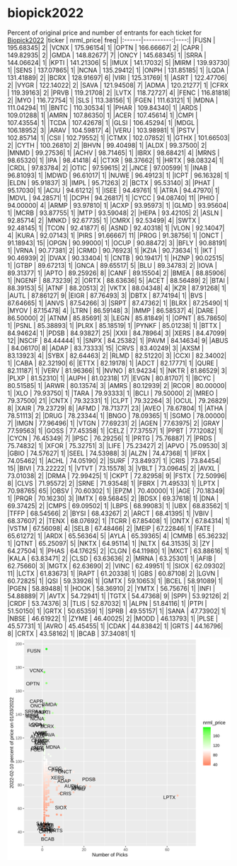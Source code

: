 # biopick2022
Percent of original price and number of entrants for each ticket for [Biopick2022](https://twitter.com/hashtag/Biopick2022)
|ticker | nrml_price| freq|
|:------|----------:|----:|
|FUSN   |  195.68345|    2|
|VCNX   |  175.96154|    1|
|OPTN   |  166.66667|    2|
|CAPR   |  149.82935|    2|
|GMDA   |  148.82677|    7|
|ONCY   |  145.68345|    1|
|SRRA   |  144.06624|    1|
|KPTI   |  141.21306|    5|
|IMUX   |  141.17032|    5|
|MIRM   |  139.93730|    1|
|SENS   |  137.07865|    1|
|NCNA   |  135.29412|    1|
|ONPH   |  131.85185|    1|
|LQDA   |  131.41889|    2|
|BCRX   |  128.91697|    6|
|VIRI   |  125.31769|    1|
|ASRT   |  122.47706|    2|
|VYGR   |  122.14022|    2|
|SAVA   |  121.94508|    7|
|ADMA   |  120.21277|    1|
|CFRX   |  119.39163|    2|
|PRVB   |  119.21708|    2|
|LVTX   |  118.72727|    4|
|FENC   |  116.81818|    2|
|MYO    |  116.72754|    1|
|SLS    |  113.38156|    1|
|FGEN   |  111.63121|    1|
|MDNA   |  111.04294|   11|
|BNTC   |  110.30534|    1|
|PHAR   |  109.84340|    1|
|ARDS   |  109.01288|    1|
|AMRN   |  107.86350|    1|
|ACER   |  107.45614|    1|
|CMPI   |  107.43554|    1|
|TCDA   |  107.42678|    1|
|GLSI   |  106.45294|    1|
|MDGL   |  106.18952|    3|
|ARAV   |  104.59817|    4|
|VERU   |  103.98981|    1|
|PSTV   |  102.85714|    1|
|CSII   |  102.79552|    1|
|CTMX   |  102.07852|    1|
|GTHX   |  101.66503|    2|
|CYTH   |  100.26810|    2|
|BHVN   |   99.40498|    1|
|ALDX   |   99.37500|    2|
|MNMD   |   99.27536|    1|
|ACHV   |   98.71465|    1|
|IBRX   |   98.68421|    4|
|MRNS   |   98.65320|    1|
|IPA    |   98.41418|    4|
|CTXR   |   98.37662|    1|
|HRTX   |   98.08324|    1|
|CRDL   |   97.83784|    2|
|OTIC   |   97.59615|    2|
|JNCE   |   97.00599|    1|
|INAB   |   96.81093|    1|
|MDWD   |   96.61017|    1|
|NUWE   |   96.49123|    1|
|ICPT   |   96.16328|    1|
|ELDN   |   95.91837|    3|
|IMPL   |   95.71263|    2|
|BCTX   |   95.53140|    3|
|PHAT   |   95.17030|    1|
|ACIU   |   94.61212|    1|
|ISEE   |   94.49761|    1|
|ATRA   |   94.47970|    1|
|MDVL   |   94.28571|    1|
|DCPH   |   94.26817|    1|
|CYCC   |   94.08740|   11|
|PHIO   |   94.00000|    4|
|ARMP   |   93.97810|    1|
|ACXP   |   93.95973|    1|
|GLMD   |   93.95604|    1|
|MCRB   |   93.87755|    1|
|MTP    |   93.59048|    2|
|HEPA   |   93.42105|    2|
|ASLN   |   92.85714|    2|
|MNKD   |   92.67735|    1|
|CMRX   |   92.53499|    4|
|SWTX   |   92.48145|    1|
|TCON   |   92.41877|    6|
|ASND   |   92.40318|    1|
|VLON   |   92.14047|    4|
|KURA   |   92.07143|    1|
|PIRS   |   91.66667|   11|
|PROG   |   91.38756|    1|
|ONCT   |   91.18943|   15|
|OPGN   |   90.99000|    1|
|OCUP   |   90.88472|    3|
|BFLY   |   90.88191|    1|
|VRNA   |   90.77381|    2|
|CRMD   |   90.76923|    1|
|KZIA   |   90.73634|    1|
|IKT    |   90.46939|    2|
|DVAX   |   90.33404|    1|
|CNTB   |   90.19417|    1|
|HZNP   |   90.02515|    1|
|GTBP   |   89.67213|    1|
|GNCA   |   89.65517|    5|
|BLU    |   89.34783|    2|
|IOVA   |   89.31377|    1|
|APTO   |   89.25926|    8|
|CANF   |   89.15504|    2|
|BMEA   |   88.85906|    1|
|NGENF  |   88.73239|    2|
|ORTX   |   88.63636|    5|
|ACET   |   88.56489|    2|
|BTAI   |   88.39153|    5|
|ATNF   |   88.20513|    2|
|VKTX   |   88.04348|    4|
|KZR    |   87.91268|    1|
|AUTL   |   87.86127|    9|
|EIGR   |   87.76493|    3|
|DBTX   |   87.74194|    1|
|BVS    |   87.64665|    1|
|ANVS   |   87.54266|    3|
|SRPT   |   87.47362|    1|
|BLRX   |   87.25490|    1|
|MYOV   |   87.15478|    4|
|LTRN   |   86.59148|    3|
|IMMP   |   86.58537|    4|
|DARE   |   86.50000|    2|
|ATNM   |   85.85691|    3|
|LEGN   |   85.81849|    1|
|OPNT   |   85.78650|    1|
|PSNL   |   85.38893|    1|
|PLRX   |   85.18519|    1|
|PYNKF  |   85.01238|    1|
|BTTX   |   84.94624|    1|
|PDSB   |   84.93827|   25|
|XXII   |   84.78964|    3|
|XERS   |   84.47099|   12|
|NSCIF  |   84.44444|    1|
|SNPX   |   84.25382|    1|
|PAVM   |   84.14634|    9|
|ABUS   |   84.06170|    8|
|ADAP   |   83.73333|   15|
|CRVS   |   83.40249|    3|
|AXSM   |   83.13923|    4|
|SYBX   |   82.64463|    2|
|RLMD   |   82.51220|    3|
|CCXI   |   82.34002|    1|
|CABA   |   82.32190|    6|
|ETTX   |   82.19178|    1|
|ADCT   |   82.17771|    1|
|QURE   |   82.11187|    1|
|VERV   |   81.96366|    1|
|NVNO   |   81.94234|    1|
|NKTR   |   81.86529|    3|
|PLXP   |   81.52310|    1|
|AUPH   |   81.02318|   17|
|EVGN   |   80.81707|    1|
|BCYC   |   80.51585|    1|
|ARWR   |   80.13574|    3|
|AMRS   |   80.12939|    2|
|RCOR   |   80.00000|    1|
|XLO    |   79.93750|    1|
|TARA   |   79.93333|    1|
|BCLI   |   79.50000|    2|
|MREO   |   79.37500|   21|
|CNTX   |   79.32331|    1|
|CLPT   |   79.32264|    3|
|OCUL   |   79.26829|    8|
|XAIR   |   79.23729|    8|
|AFMD   |   78.71377|   23|
|AVEO   |   78.67804|    1|
|ATHA   |   78.51113|    2|
|DRUG   |   78.23344|    1|
|BNGO   |   78.09365|    1|
|SGMO   |   78.00000|    7|
|IMGN   |   77.96496|    1|
|VTGN   |   77.69231|    2|
|AGEN   |   77.63975|    2|
|GRAY   |   77.59563|    1|
|GOSS   |   77.45358|    1|
|CELZ   |   77.37557|    1|
|PPBT   |   77.12082|    1|
|CYCN   |   76.45349|    7|
|IPSC   |   76.29256|    1|
|PRTG   |   75.76887|    7|
|PRDS   |   75.74832|    1|
|XFOR   |   75.32751|    3|
|LIFE   |   75.23427|    2|
|APVO   |   75.09530|    3|
|GBIO   |   74.57627|    1|
|SEEL   |   74.53988|    3|
|ALZN   |   74.47368|    1|
|IFRX   |   74.05462|    1|
|ACHL   |   74.05190|    2|
|SURF   |   73.84937|    1|
|CRIS   |   73.84454|   15|
|BIVI   |   73.22222|    1|
|VTVT   |   73.15578|    3|
|VBLT   |   73.09645|    2|
|AVXL   |   73.01038|    2|
|DRMA   |   72.99425|    1|
|CKPT   |   72.82958|    9|
|FSTX   |   72.50996|    8|
|CLVS   |   71.95572|    2|
|SRNE   |   71.93548|    1|
|FBRX   |   71.49533|    1|
|LPTX   |   70.98765|   65|
|OBSV   |   70.60302|    1|
|EPZM   |   70.40000|    1|
|AGE    |   70.18349|    1|
|PRQR   |   70.16230|    3|
|IMTX   |   69.56845|    2|
|BDSX   |   69.37618|    1|
|DNA    |   69.37425|    2|
|CMPS   |   69.09502|    1|
|LBPS   |   68.99083|    1|
|UBX    |   68.83562|    1|
|TFFP   |   68.54566|    2|
|BYSI   |   68.43267|    2|
|ARCT   |   68.41395|    1|
|VBIV   |   68.37607|    2|
|TENX   |   68.07692|    1|
|TCRR   |   67.85408|    1|
|ONTX   |   67.84314|    1|
|VSTM   |   67.56098|    4|
|SELB   |   67.48466|    2|
|MEIP   |   67.22846|    1|
|FATE   |   65.61272|    1|
|ARDX   |   65.56364|    5|
|AYLA   |   65.39365|    4|
|CMMB   |   65.36232|    1|
|QTNT   |   65.25097|    5|
|NKTX   |   64.95114|    1|
|NLTX   |   64.31535|    3|
|ZY     |   64.27504|    1|
|PHAS   |   64.17625|    2|
|CLGN   |   64.11980|    1|
|MXCT   |   63.88616|    1|
|KALA   |   63.83471|    2|
|CLSD   |   63.63636|    2|
|MRNA   |   63.25301|    1|
|AFIB   |   62.75660|    3|
|MGTX   |   62.63690|    2|
|VINC   |   62.49951|    1|
|SIOX   |   62.09302|   11|
|LCTX   |   61.83673|    1|
|RAPT   |   61.20338|    1|
|GBS    |   60.87108|    2|
|LGVN   |   60.72825|    1|
|QSI    |   59.33926|    1|
|GMTX   |   59.10653|    1|
|BCEL   |   58.91089|    1|
|PGEN   |   58.89488|    1|
|HOOK   |   58.36910|    2|
|YMTX   |   56.75676|    1|
|INFI   |   54.88889|    7|
|AVTX   |   54.72941|    1|
|TGTX   |   54.47368|    9|
|SPPI   |   53.92126|    2|
|CRDF   |   53.74376|    3|
|TLIS   |   52.87032|    1|
|ALPN   |   51.84116|    1|
|PTPI   |   51.50150|    1|
|GRTX   |   50.65359|    1|
|SPRB   |   49.55157|    1|
|SANA   |   47.73902|    1|
|NBSE   |   46.61922|    1|
|ZYME   |   46.40025|    2|
|MODD   |   46.13793|    1|
|PLSE   |   45.57731|    1|
|AVRO   |   45.45455|    1|
|CDAK   |   44.83842|    1|
|GRTS   |   44.16796|    8|
|CRTX   |   43.58162|    1|
|BCAB   |   37.34081|    1|
![retvspicks](biopicks.png?raw=true)

